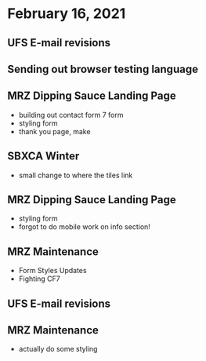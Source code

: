 # February 16, 2021

## UFS E-mail revisions

## Sending out browser testing language

## MRZ Dipping Sauce Landing Page
- building out contact form 7 form
- styling form
- thank you page, make

## SBXCA Winter
- small change to where the tiles link

## MRZ Dipping Sauce Landing Page
- styling form
- forgot to do mobile work on info section!

## MRZ Maintenance
- Form Styles Updates
- Fighting CF7

## UFS E-mail revisions

## MRZ Maintenance
- actually do some styling